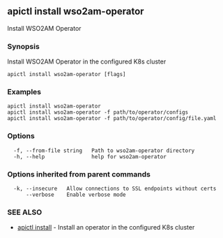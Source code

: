 ## apictl install wso2am-operator

Install WSO2AM Operator

### Synopsis

Install WSO2AM Operator in the configured K8s cluster

```
apictl install wso2am-operator [flags]
```

### Examples

```
apictl install wso2am-operator
apictl install wso2am-operator -f path/to/operator/configs
apictl install wso2am-operator -f path/to/operator/config/file.yaml
```

### Options

```
  -f, --from-file string   Path to wso2am-operator directory
  -h, --help               help for wso2am-operator
```

### Options inherited from parent commands

```
  -k, --insecure   Allow connections to SSL endpoints without certs
      --verbose    Enable verbose mode
```

### SEE ALSO

* [apictl install](apictl_install.md)	 - Install an operator in the configured K8s cluster

